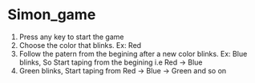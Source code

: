 # Simon_game
1. Press any key to start the game
2. Choose the color that blinks. Ex: Red
3. Follow the patern from the begining after a new color blinks. Ex: Blue blinks, So Start taping from the begining i.e Red -> Blue
4. Green blinks, Start taping from Red -> Blue -> Green and so on
